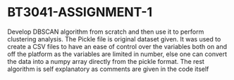 # BT3041-ASSIGNMENT-1
Develop DBSCAN algorithm from scratch and then use it to perform clustering analysis.
The Pickle file is original dataset given. It was used to create a CSV files to have an ease of control over the variables both on and off the platform as the variables are limited in number, else one can convert the data into a numpy array directly from the pickle format. The rest algorithm is self explanatory as comments are given in the code itself
